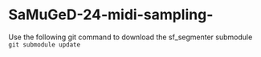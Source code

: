 # SaMuGeD-24-midi-sampling-

Use the following git command to download the sf_segmenter submodule
`
git submodule update
`